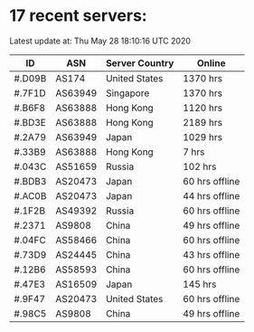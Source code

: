 # 17 recent servers:

Latest update at: Thu May 28 18:10:16 UTC 2020

| ID | ASN | Server Country | Online |
| -- | --- | -------------- | ------ |
| #.D09B | AS174 | United States | 1370 hrs |
| #.7F1D | AS63949 | Singapore | 1370 hrs |
| #.B6F8 | AS63888 | Hong Kong | 1120 hrs |
| #.BD3E | AS63888 | Hong Kong | 2189 hrs |
| #.2A79 | AS63949 | Japan | 1029 hrs |
| #.33B9 | AS63888 | Hong Kong | 7 hrs |
| #.043C | AS51659 | Russia | 102 hrs |
| #.BDB3 | AS20473 | Japan | 60 hrs offline |
| #.AC0B | AS20473 | Japan | 44 hrs offline |
| #.1F2B | AS49392 | Russia | 60 hrs offline |
| #.2371 | AS9808 | China | 49 hrs offline |
| #.04FC | AS58466 | China | 60 hrs offline |
| #.73D9 | AS24445 | China | 43 hrs offline |
| #.12B6 | AS58593 | China | 60 hrs offline |
| #.47E3 | AS16509 | Japan | 145 hrs |
| #.9F47 | AS20473 | United States | 60 hrs offline |
| #.98C5 | AS9808 | China | 49 hrs offline |


